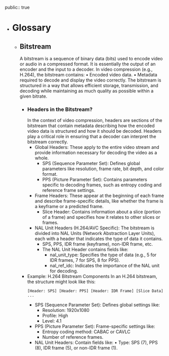public:: true

- # Glossary
	- ## Bitstream
	  A bitstream is a sequence of binary data (bits) used to encode video or audio in a compressed format. It is essentially the output of an encoder and the input to a decoder. In video compression (e.g., H.264), the bitstream contains:
	  •	Encoded video data.
	  •	Metadata required to decode and display the video correctly.
	  The bitstream is structured in a way that allows efficient storage, transmission, and decoding while maintaining as much quality as possible within a given bitrate.
		- ### Headers in the Bitstream?
		  In the context of video compression, headers are sections of the bitstream that contain metadata describing how the encoded video data is structured and how it should be decoded. Headers play a critical role in ensuring that a decoder can interpret the bitstream correctly.
			- Global Headers:
			  These apply to the entire video stream and provide information necessary for decoding the video as a whole.
				- SPS (Sequence Parameter Set): Defines global parameters like resolution, frame rate, bit depth, and color format.
				- PPS (Picture Parameter Set): Contains parameters specific to decoding frames, such as entropy coding and reference frame settings.
			- Frame Headers:
			  These appear at the beginning of each frame and describe frame-specific details, like whether the frame is a keyframe or a predicted frame.
				- Slice Header: Contains information about a slice (portion of a frame) and specifies how it relates to other slices or frames.
			- NAL Unit Headers (H.264/AVC Specific):
			  The bitstream is divided into NAL Units (Network Abstraction Layer Units), each with a header that indicates the type of data it contains.
				- SPS, PPS, IDR frame (keyframe), non-IDR frame, etc.
				- The NAL Unit Header contains fields like:
					- nal_unit_type: Specifies the type of data (e.g., 5 for IDR frames, 7 for SPS, 8 for PPS).
					- nal_ref_idc: Indicates the importance of the NAL unit for decoding.
		- Example: H.264 Bitstream Components
		  In an H.264 bitstream, the structure might look like this:
		  ```shell
		  [Header: SPS] [Header: PPS] [Header: IDR Frame] [Slice Data] ...
		  ```
			- SPS (Sequence Parameter Set):
			  Defines global settings like:
				- Resolution: 1920x1080
				- Profile: High
				- Level: 4.1
			- PPS (Picture Parameter Set):
			  Frame-specific settings like:
				- Entropy coding method: CABAC or CAVLC
				- Number of reference frames.
			- NAL Unit Headers:
			  Contain fields like:
			  	•	Type: SPS (7), PPS (8), IDR frame (5), or non-IDR frame (1).